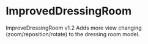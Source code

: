 # ImprovedDressingRoom
ImproveDressingRoom v1.2 Adds more view changing (zoom/reposition/rotate) to the dressing room model.
